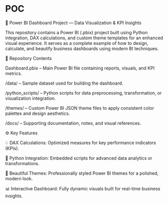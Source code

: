 # POC
🧠 Power BI Dashboard Project — Data Visualization & KPI Insights

This repository contains a Power BI (.pbix) project built using Python integration, DAX calculations, and custom theme templates for an enhanced visual experience.
It serves as a complete example of how to design, calculate, and beautify business dashboards using modern BI techniques.

📁 Repository Contents

Dashboard.pbix – Main Power BI file containing reports, visuals, and KPI metrics.

/data/ – Sample dataset used for building the dashboard.

/python_scripts/ – Python scripts for data preprocessing, transformation, or visualization integration.

/themes/ – Custom Power BI JSON theme files to apply consistent color palettes and design aesthetics.

/docs/ – Supporting documentation, notes, and visual references.

⚙️ Key Features

💡 DAX Calculations: Optimized measures for key performance indicators (KPIs).

🐍 Python Integration: Embedded scripts for advanced data analytics or transformations.

🎨 Beautiful Themes: Professionally styled Power BI themes for a polished, modern look.

📊 Interactive Dashboard: Fully dynamic visuals built for real-time business insights.
